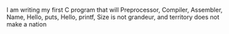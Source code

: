 I am writing my first C program that will Preprocessor, Compiler, Assembler, Name, Hello, puts, Hello, printf, Size is not grandeur, and territory does not make a nation
